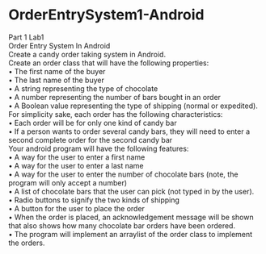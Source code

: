 # OrderEntrySystem1-Android
Part 1  Lab1<br>
Order Entry System In Android <br>
Create a candy order taking system in Android. <br>
Create an order class that will have the following properties: <br>
•	The first name of the buyer <br>
•	The last name of the buyer <br>
•	A string representing the type of chocolate <br>
•	A number representing the number of bars bought in an order <br>
•	A Boolean value representing the type of shipping (normal or expedited). <br>
For simplicity sake, each order has the following characteristics: <br>
•	Each order will be for only one kind of candy bar <br>
•	If a person wants to order several candy bars, they will need to enter a second complete order for the second candy bar <br>
Your android program will have the following features: <br>
•	A way for the user to enter a first name <br>
•	A way for the user to enter a last name <br>
•	A way for the user to enter the number of chocolate bars (note, the program will only accept a number) <br>
•	A list of chocolate bars that the user can pick (not typed in by the user). <br>
•	Radio buttons to signify the two kinds of shipping <br>
•	A button for the user to place the order <br>
•	When the order is placed, an acknowledgement message will be shown that also shows how many chocolate bar orders have been ordered. <br>
•	The program will implement an arraylist of the order class to implement the orders. <br>

